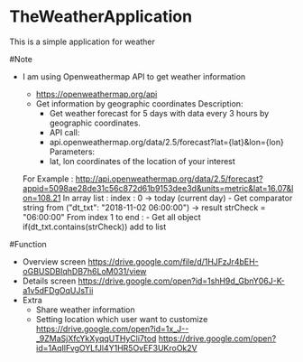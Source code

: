 # TheWeatherApplication
This is a simple application for weather

#Note
- I am using Openweathermap API to get weather information
	* https://openweathermap.org/api
	- Get information by geographic coordinates
		Description:
		- Get weather forecast for 5 days with data every 3 hours by geographic coordinates.
		- API call:
		- api.openweathermap.org/data/2.5/forecast?lat={lat}&lon={lon}
		Parameters:
		- lat, lon coordinates of the location of your interest
		
	For Example : http://api.openweathermap.org/data/2.5/forecast?appid=5098ae28de31c56c872d61b9153dee3d&units=metric&lat=16.07&lon=108.21
	In array list :
	index : 0 -> today (current day)
		- Get comparator string from ("dt_txt": "2018-11-02 06:00:00") -> result strCheck = "06:00:00"
	From index 1 to end :
		- Get all object
			if(dt_txt.contains(strCheck))
				add to list
				
#Function 
- Overview screen
https://drive.google.com/file/d/1HJFzJr4bEH-oGBUSDBIqhDB7h6LoM031/view
- Details screen 
https://drive.google.com/open?id=1shH9d_GbnY06J-K-a1v5dFDgOqUJsTii
- Extra
	- Share weather information
	- Setting location which user want to customize 
https://drive.google.com/open?id=1x_J--_9ZMaSjXfcYkXyqqUTHyCli7tod
https://drive.google.com/open?id=1AqIlFvgOYLfJl4Y1HR5OvEF3UKroOk2V
